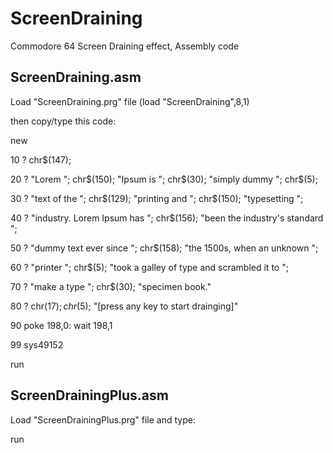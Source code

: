 # ScreenDraining
Commodore 64 Screen Draining effect, Assembly code


## ScreenDraining.asm

Load "ScreenDraining.prg" file (load "ScreenDraining",8,1)

then copy/type this code:

new

10 ? chr$(147);

20 ? "Lorem "; chr$(150); "Ipsum is "; chr$(30); "simply dummy "; chr$(5);

30 ? "text of the "; chr$(129); "printing and "; chr$(150); "typesetting ";

40 ? "industry. Lorem Ipsum has "; chr$(156); "been the industry's standard ";

50 ? "dummy text ever since "; chr$(158); "the 1500s, when an unknown ";

60 ? "printer "; chr$(5); "took a galley of type and scrambled it to ";

70 ? "make a type "; chr$(30); "specimen book."

80 ? chr$(17); chr$(5); "[press any key to start drainging]"

90 poke 198,0: wait 198,1

99 sys49152

run


## ScreenDrainingPlus.asm

Load "ScreenDrainingPlus.prg" file and type:

run

